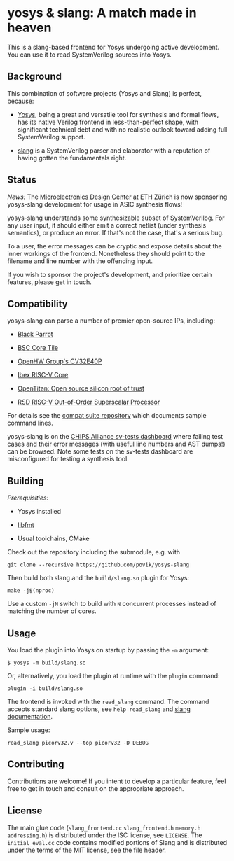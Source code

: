 # yosys & slang: A match made in heaven

This is a slang-based frontend for Yosys undergoing active development. You can use it to read SystemVerilog sources into Yosys.

## Background

This combination of software projects (Yosys and Slang) is perfect, because:

 * [Yosys](https://github.com/YosysHQ/yosys), being a great and versatile tool for synthesis and formal flows, has its native Verilog frontend in less-than-perfect shape, with significant technical debt and with no realistic outlook toward adding full SystemVerilog support.

 * [slang](https://github.com/MikePopoloski/slang) is a SystemVerilog parser and elaborator with a reputation of having gotten the fundamentals right.

## Status

*News:* The [Microelectronics Design Center](https://dz.ethz.ch/) at ETH Zürich is now sponsoring yosys-slang development for usage in ASIC synthesis flows!

yosys-slang understands some synthesizable subset of SystemVerilog. For any user input, it should either emit a correct netlist (under synthesis semantics), or produce an error. If that's not the case, that's a serious bug.

To a user, the error messages can be cryptic and expose details about the inner workings of the frontend. Nonetheless they should point to the filename and line number with the offending input.

If you wish to sponsor the project's development, and prioritize certain features, please get in touch.

## Compatibility

yosys-slang can parse a number of premier open-source IPs, including:

 * [Black Parrot](https://github.com/black-parrot/black-parrot/)

 * [BSC Core Tile](https://github.com/bsc-loca/core_tile/)

 * [OpenHW Group's CV32E40P](https://github.com/openhwgroup/cv32e40p)

 * [Ibex RISC-V Core](https://github.com/lowRISC/ibex)

 * [OpenTitan: Open source silicon root of trust](https://github.com/lowRISC/opentitan)

 * [RSD RISC-V Out-of-Order Superscalar Processor](https://github.com/rsd-devel/rsd/)

For details see the [compat suite repository](https://github.com/povik/yosys-slang-compat-suite) which documents sample command lines.

yosys-slang is on the [CHIPS Alliance sv-tests dashboard](https://chipsalliance.github.io/sv-tests-results/) where failing test cases and their error messages (with useful line numbers and AST dumps!) can be browsed. Note some tests on the sv-tests dashboard are misconfigured for testing a synthesis tool.

## Building

*Prerequisities:*

 * Yosys installed

 * [libfmt](https://github.com/fmtlib/fmt)

 * Usual toolchains, CMake

Check out the repository including the submodule, e.g. with

    git clone --recursive https://github.com/povik/yosys-slang

Then build both slang and the `build/slang.so` plugin for Yosys:

    make -j$(nproc)

Use a custom `-jN` switch to build with `N` concurrent processes instead of matching the number of cores.

## Usage

You load the plugin into Yosys on startup by passing the `-m` argument:

    $ yosys -m build/slang.so

Or, alternatively, you load the plugin at runtime with the `plugin` command:

    plugin -i build/slang.so

The frontend is invoked with the `read_slang` command. The command accepts standard slang options, see `help read_slang` and [slang documentation](https://www.sv-lang.com/command-line-ref.html).

Sample usage:

    read_slang picorv32.v --top picorv32 -D DEBUG

## Contributing

Contributions are welcome! If you intent to develop a particular feature, feel free to get in touch and consult on the appropriate approach.

## License

The main glue code (`slang_frontend.cc` `slang_frontend.h` `memory.h` `addressing.h`) is distributed under the ISC license, see `LICENSE`. The `initial_eval.cc` code contains modified portions of Slang and is distributed under the terms of the MIT license, see the file header.
